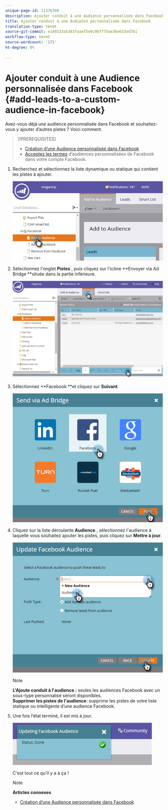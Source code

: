 ```yaml
---
unique-page-id: 11376700
description: Ajouter conduit à une Audience personnalisée dans Facebook - Documents marketing - Documentation du produit
title: Ajouter conduit à une Audience personnalisée dans Facebook
translation-type: tm+mt
source-git-commit: e149133a5383faaef5e9c9b7775ae36e633ed7b1
workflow-type: tm+mt
source-wordcount: '171'
ht-degree: 0%

---
```



# Ajouter conduit à une Audience personnalisée dans Facebook {#add-leads-to-a-custom-audience-in-facebook}

Avez-vous déjà une audience personnalisée dans Facebook et souhaitez-vous y ajouter d’autres pistes ? Voici comment.

>[!PREREQUISITES]
>
>* [Création d’une Audience personnalisée dans Facebook](create-a-custom-audience-in-facebook.md)
>* [Acceptez les termes](https://www.facebook.com/ads/manage/customaudiences/tos.php) d’audiences personnalisées de Facebook dans votre compte Facebook.

>



1. Recherchez et sélectionnez la liste dynamique ou statique qui contient les pistes à ajouter.

   ![](assets/one.png)

1. Sélectionnez l&#39;onglet **Pistes** , puis cliquez sur l&#39;icône **Envoyer via Ad Bridge **située dans la partie inférieure.

   ![](assets/two-1.png)

1. Sélectionnez **Facebook **et cliquez sur **Suivant**.

   ![](assets/three.png)

1. Cliquez sur la liste déroulante **Audience** , sélectionnez l&#39;audience à laquelle vous souhaitez ajouter les pistes, puis cliquez sur **Mettre à jour**.

   ![](assets/4.png)

   >[!NOTE]
   >
   >**L&#39;Ajoute conduit à l&#39;audience :** seules les audiences Facebook avec un sous-type personnalisé seront disponibles.\
   >**Supprimer les pistes de l&#39;audience**: supprime les pistes de votre liste statique ou intelligente d’une audience Facebook.

1. Une fois l’état terminé, il est mis à jour.

   ![](assets/five-1.png)

   C&#39;est tout ce qu&#39;il y a à ça !

   >[!NOTE]
   >
   >**Articles connexes**
   >
   >    
   >    
   >    * [Création d’une Audience personnalisée dans Facebook](create-a-custom-audience-in-facebook.md)


